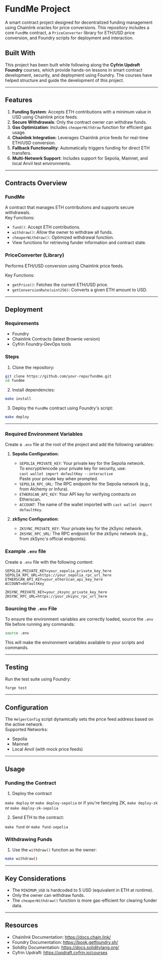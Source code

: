 # FundMe Project

A smart contract project designed for decentralized funding management using Chainlink oracles for price conversions. This repository includes a core `FundMe` contract, a `PriceConverter` library for ETH/USD price conversion, and Foundry scripts for deployment and interaction.

## Built With

This project has been built while following along the **Cyfrin Updraft Foundry** courses, which provide hands-on lessons in smart contract development, security, and deployment using Foundry. The courses have helped structure and guide the development of this project.


---

## Features

1. **Funding System**: Accepts ETH contributions with a minimum value in USD using Chainlink price feeds.
2. **Secure Withdrawals**: Only the contract owner can withdraw funds.
3. **Gas Optimization**: Includes `cheaperWithdraw` function for efficient gas usage.
4. **Chainlink Integration**: Leverages Chainlink price feeds for real-time ETH/USD conversion.
5. **Fallback Functionality**: Automatically triggers funding for direct ETH transfers.
6. **Multi-Network Support**: Includes support for Sepolia, Mainnet, and local Anvil test environments.

---

## Contracts Overview

### FundMe
A contract that manages ETH contributions and supports secure withdrawals.  
Key Functions:
- `fund()`: Accept ETH contributions.
- `withdraw()`: Allow the owner to withdraw all funds.
- `cheaperWithdraw()`: Optimized withdrawal function.
- View functions for retrieving funder information and contract state.

### PriceConverter (Library)  
Performs ETH/USD conversion using Chainlink price feeds.

Key Functions:
- `getPrice()`: Fetches the current ETH/USD price.
- `getConversionRate(uint256)`: Converts a given ETH amount to USD.

---

## Deployment

### Requirements
- Foundry
- Chainlink Contracts (latest Brownie version)
- Cyfrin Foundry-DevOps tools

### Steps
1. Clone the repository:

```bash
git clone https://github.com/your-repo/fundme.git
cd fundme
```

2. Install dependencies:

```bash
make install
```

3. Deploy the `FundMe` contract using Foundry's script:
 
```bash
make deploy
```

---

### Required Environment Variables

Create a `.env` file at the root of the project and add the following variables:

1. **Sepolia Configuration:**
   - `SEPOLIA_PRIVATE_KEY`: Your private key for the Sepolia network.  
     To encrypt/encode your private key for security, use:  
     `cast wallet import defaultKey --interactive`  
     Paste your private key when prompted.
   - `SEPOLIA_RPC_URL`: The RPC endpoint for the Sepolia network (e.g., from Alchemy or Infura).
   - `ETHERSCAN_API_KEY`: Your API key for verifying contracts on Etherscan.
   - `ACCOUNT`: The name of the wallet imported with `cast wallet import defaultKey`.

2. **zkSync Configuration:**
   - `ZKSYNC_PRIVATE_KEY`: Your private key for the zkSync network.
   - `ZKSYNC_RPC_URL`: The RPC endpoint for the zkSync network (e.g., from zkSync's official endpoints).

### Example `.env` file

Create a `.env` file with the following content:

```
SEPOLIA_PRIVATE_KEY=your_sepolia_private_key_here
SEPOLIA_RPC_URL=https://your_sepolia_rpc_url_here
ETHERSCAN_API_KEY=your_etherscan_api_key_here
ACCOUNT=defaultKey

ZKSYNC_PRIVATE_KEY=your_zksync_private_key_here
ZKSYNC_RPC_URL=https://your_zksync_rpc_url_here
```

### Sourcing the `.env` File

To ensure the environment variables are correctly loaded, source the `.env` file before running any commands:

```bash
source .env
```

This will make the environment variables available to your scripts and commands.

---

## Testing

Run the test suite using Foundry:

```bash
forge test
```

---

## Configuration

The `HelperConfig` script dynamically sets the price feed address based on the active network.  
Supported Networks:
- Sepolia
- Mainnet
- Local Anvil (with mock price feeds)

---

## Usage

### Funding the Contract

1. Deploy the contract

`make deploy` or `make deploy-sepolia` or if you're fancying ZK, `make deploy-zk` or `make deploy-zk-sepolia`

2. Send ETH to the contract:
   
`make fund` or `make fund-sepolia`


### Withdrawing Funds
1. Use the `withdraw()` function as the owner:

```bash
make withdraw()
```

---

## Key Considerations
- The `MINIMUM_USD` is hardcoded to 5 USD (equivalent in ETH at runtime).
- Only the owner can withdraw funds.
- The `cheaperWithdraw()` function is more gas-efficient for clearing funder data.

---

## Resources
- Chainlink Documentation: https://docs.chain.link/
- Foundry Documentation: https://book.getfoundry.sh/
- Solidity Documentation: https://docs.soliditylang.org/
- Cyfrin Updraft: https://updraft.cyfrin.io/courses